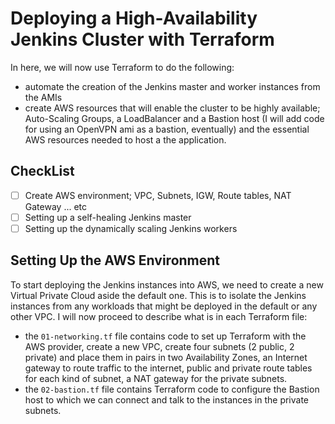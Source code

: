 # Deploying a High-Availability Jenkins Cluster with Terraform

In here, we will now use Terraform to do the following:
- automate the creation of the Jenkins master and worker instances from the AMIs
- create AWS resources that will enable the cluster to be highly available; Auto-Scaling Groups, a LoadBalancer and a Bastion host (I will add code for using an OpenVPN ami as a bastion, eventually) and the essential AWS resources needed to host a the application.

## CheckList
- [ ] Create AWS environment; VPC, Subnets, IGW, Route tables, NAT Gateway ... etc
- [ ] Setting up a self-healing Jenkins master
- [ ] Setting up the dynamically scaling Jenkins workers

## Setting Up the AWS Environment
To start deploying the Jenkins instances into AWS, we need to create a new Virtual Private Cloud aside the default one. This is to isolate the Jenkins instances from any workloads that might be deployed in the default or any other VPC.
I will now proceed to describe what is in each Terraform file:
- the `01-networking.tf` file contains code to set up Terraform with the AWS provider, create a new VPC, create four subnets (2 public, 2 private) and place them in pairs in two Availability Zones, an Internet gateway to route traffic to the internet, public and private route tables for each kind of subnet, a NAT gateway for the private subnets.
- the `02-bastion.tf` file contains Terraform code to configure the Bastion host to which we can connect and talk to the instances in the private subnets.